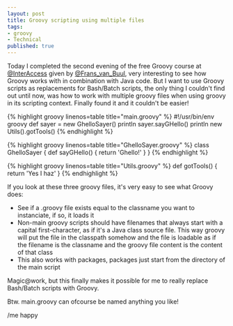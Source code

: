 ```yaml
---
layout: post
title: Groovy scripting using multiple files
tags:
- groovy
- Technical
published: true
---
```

Today I completed the second evening of the free Groovy course at [@InterAccess](https://twitter.com/interaccess) given by [@Frans_van_Buul](https://twitter.com/Frans_van_Buul), very interesting to see how Groovy works with in combination with Java code. But I want to use Groovy scripts as replacements for Bash/Batch scripts, the only thing I couldn't find out until now, was how to work with multiple groovy files when using groovy in its scripting context. Finally found it and it couldn't be easier!

{% highlight groovy linenos=table title="main.groovy" %}
#!/usr/bin/env groovy
def sayer = new GhelloSayer()
println sayer.sayGHello()
println new Utils().gotTools()
{% endhighlight %}

{% highlight groovy linenos=table title="GhelloSayer.groovy" %}
class GhelloSayer {
    def sayGHello() {
        return 'Ghello!'
    }
}
{% endhighlight %}

{% highlight groovy linenos=table title="Utils.groovy" %}
def gotTools() {
    return 'Yes I haz'
}
{% endhighlight %}

If you look at these three groovy files, it's very easy to see what Groovy does:

- See if a .groovy file exists equal to the classname you want to instanciate, if so, it loads it
- Non-main groovy scripts should have filenames that always start with a capital first-character, as if it's a Java class source file. This way groovy will put the file in the classpath somehow and the file is loadable as if the filename is the classname and the groovy file content is the content of that class
- This also works with packages, packages just start from the directory of the main script

Magic@work, but this finally makes it possible for me to really replace Bash/Batch scripts with Groovy.

Btw. main.groovy can ofcourse be named anything you like!

/me happy

